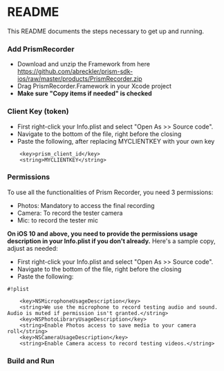# README #

This README documents the steps necessary to get up and running.

### Add PrismRecorder ###

* Download and unzip the Framework from here https://github.com/abreckler/prism-sdk-ios/raw/master/products/PrismRecorder.zip
* Drag PrismRecorder.Framework in your Xcode project
* **Make sure "Copy items if needed" is checked**

### Client Key (token) ###

- First right-click your Info.plist and select "Open As >> Source code".
- Navigate to the bottom of the file, right before the closing </dict>
- Paste the following, after replacing MYCLIENTKEY with your own key

```
	<key>prism_client_id</key>
	<string>MYCLIENTKEY</string>

```

### Permissions ###

To use all the functionalities of Prism Recorder, you need 3 permissions:

* Photos: Mandatory to access the final recording
* Camera: To record the tester camera
* Mic: to record the tester mic

**On iOS 10 and above, you need to provide the permissions usage description in your Info.plist if you don't already.**
Here's a sample copy, adjust as needed:

- First right-click your Info.plist and select "Open As >> Source code".
- Navigate to the bottom of the file, right before the closing </dict>
- Paste the following:

```
#!plist

    <key>NSMicrophoneUsageDescription</key>
    <string>We use the microphone to record testing audio and sound. Audio is muted if permission isn't granted.</string>
    <key>NSPhotoLibraryUsageDescription</key>
    <string>Enable Photos access to save media to your camera roll</string>
    <key>NSCameraUsageDescription</key>
    <string>Enable Camera access to record testing videos.</string>
```


### Build and Run ###
